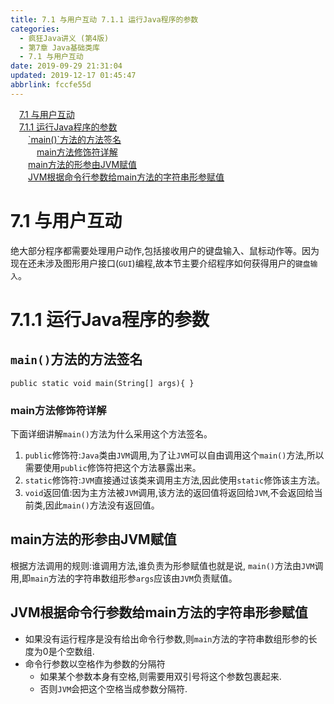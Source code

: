 ```yaml
---
title: 7.1 与用户互动 7.1.1 运行Java程序的参数
categories: 
  - 疯狂Java讲义 (第4版)
  - 第7章 Java基础类库
  - 7.1 与用户互动
date: 2019-09-29 21:31:04
updated: 2019-12-17 01:45:47
abbrlink: fccfe55d
---
```

<div id='my_toc'><a href="/JavaReadingNotes/fccfe55d/#7.1-与用户互动" class="header_1">7.1 与用户互动</a><br><a href="/JavaReadingNotes/fccfe55d/#7.1.1-运行Java程序的参数" class="header_1">7.1.1 运行Java程序的参数</a><br><a href="/JavaReadingNotes/fccfe55d/#-main-方法的方法签名" class="header_2">`main()`方法的方法签名</a><br><a href="/JavaReadingNotes/fccfe55d/#main方法修饰符详解" class="header_3">main方法修饰符详解</a><br><a href="/JavaReadingNotes/fccfe55d/#main方法的形参由JVM赋值" class="header_2">main方法的形参由JVM赋值</a><br><a href="/JavaReadingNotes/fccfe55d/#JVM根据命令行参数给main方法的字符串形参赋值" class="header_2">JVM根据命令行参数给main方法的字符串形参赋值</a><br></div>
<style>
    .header_1{
        margin-left: 1em;
    }
    .header_2{
        margin-left: 2em;
    }
    .header_3{
        margin-left: 3em;
    }
    .header_4{
        margin-left: 4em;
    }
    .header_5{
        margin-left: 5em;
    }
    .header_6{
        margin-left: 6em;
    }
</style>
<!--more-->
<script>if (navigator.platform.search('arm')==-1){document.getElementById('my_toc').style.display = 'none';}
var e,p = document.getElementsByTagName('p');while (p.length>0) {e = p[0];e.parentElement.removeChild(e);}
</script>

<!--end-->
<!--SSTStart-->
# 7.1 与用户互动 #
绝大部分程序都需要处理用户动作,包括接收用户的键盘输入、鼠标动作等。因为现在还未涉及图形用户接口(`GUI`)编程,故本节主要介绍程序如何获得用户的`键盘输入`。
# 7.1.1 运行Java程序的参数 #
## `main()`方法的方法签名 ##
`public static void main(String[] args){ }`
### main方法修饰符详解 ###
下面详细讲解`main()`方法为什么采用这个方法签名。
1. `public`修饰符:`Java`类由`JVM`调用,为了让`JVM`可以自由调用这个`main()`方法,所以需要使用`public`修饰符把这个方法暴露出来。
2. `static`修饰符:`JVM`直接通过该类来调用主方法,因此使用`static`修饰该主方法。
3. `void`返回值:因为主方法被`JVM`调用,该方法的返回值将返回给`JVM`,不会返回给当前类,因此`main()`方法没有返回值。

## main方法的形参由JVM赋值 ##
根据方法调用的规则:谁调用方法,谁负责为形参赋值也就是说, `main()`方法由`JVM`调用,即`main`方法的字符串数组形参`args`应该由`JVM`负责赋值。
## JVM根据命令行参数给main方法的字符串形参赋值 ##
- 如果没有运行程序是没有给出命令行参数,则`main`方法的字符串数组形参的长度为0是个空数组.
- 命令行参数以空格作为参数的分隔符
    - 如果某个参数本身有空格,则需要用双引号将这个参数包裹起来.
    - 否则`JVM`会把这个空格当成参数分隔符.

<!--SSTStop-->

